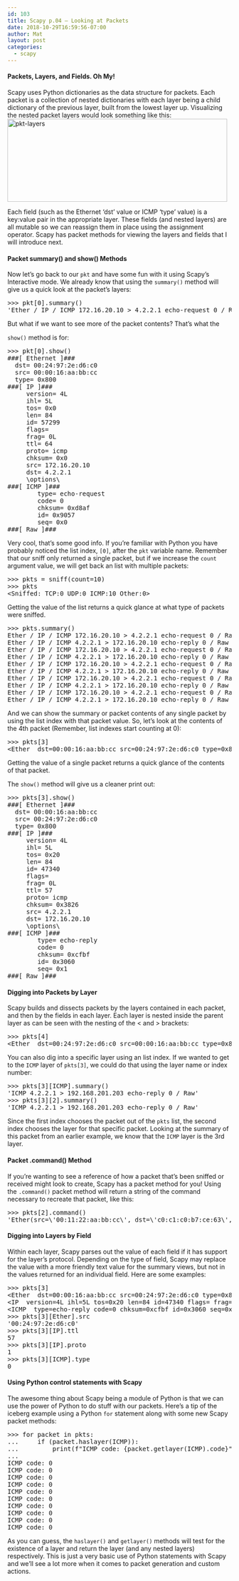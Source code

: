 ```yaml
---
id: 103
title: Scapy p.04 – Looking at Packets
date: 2018-10-29T16:59:56-07:00
author: Mat
layout: post
categories:
  - scapy
---
```

#### Packets, Layers, and Fields. Oh My!

Scapy uses Python dictionaries as the data structure for packets. Each packet is a collection of nested dictionaries with each layer being a child dictionary of the previous layer, built from the lowest layer up. Visualizing the nested packet layers would look something like this:  
[<img class="aligncenter size-full wp-image-171" src="//thepacketgeek.com/wp-content/uploads/2013/10/pkt-layers.png" alt="pkt-layers" width="494" height="186" srcset="https://thepacketgeek.com/wp-content/uploads/2013/10/pkt-layers.png 494w, https://thepacketgeek.com/wp-content/uploads/2013/10/pkt-layers-300x112.png 300w" sizes="(max-width: 494px) 100vw, 494px" />](http://thepacketgeek.com/wp-content/uploads/2013/10/pkt-layers.png)

Each field (such as the Ethernet &#8216;dst&#8217; value or ICMP &#8216;type&#8217; value) is a key:value pair in the appropriate layer. These fields (and nested layers) are all mutable so we can reassign them in place using the assignment operator. Scapy has packet methods for viewing the layers and fields that I will introduce next.

#### Packet summary() and show() Methods

Now let&#8217;s go back to our `pkt` and have some fun with it using Scapy&#8217;s Interactive mode. We already know that using the `summary()` method will give us a quick look at the packet&#8217;s layers:

<pre class="lang:default decode:true ">&gt;&gt;&gt; pkt[0].summary()
'Ether / IP / ICMP 172.16.20.10 &gt; 4.2.2.1 echo-request 0 / Raw'</pre>

<!--more-->But what if we want to see more of the packet contents? That&#8217;s what the 

`show()` method is for:

<pre class="lang:default decode:true">&gt;&gt;&gt; pkt[0].show()
###[ Ethernet ]###
  dst= 00:24:97:2e:d6:c0
  src= 00:00:16:aa:bb:cc
  type= 0x800
###[ IP ]###
     version= 4L
     ihl= 5L
     tos= 0x0
     len= 84
     id= 57299
     flags= 
     frag= 0L
     ttl= 64
     proto= icmp
     chksum= 0x0
     src= 172.16.20.10
     dst= 4.2.2.1
     \options\
###[ ICMP ]###
        type= echo-request
        code= 0
        chksum= 0xd8af
        id= 0x9057
        seq= 0x0
###[ Raw ]###</pre>

Very cool, that&#8217;s some good info. If you&#8217;re familiar with Python you have probably noticed the list index, `[0]`, after the `pkt` variable name. Remember that our sniff only returned a single packet, but if we increase the `count` argument value, we will get back an list with multiple packets:

<pre class="lang:default decode:true">&gt;&gt;&gt; pkts = sniff(count=10)
&gt;&gt;&gt; pkts
&lt;Sniffed: TCP:0 UDP:0 ICMP:10 Other:0&gt;</pre>

<p class="caption">
  Getting the value of the list returns a quick glance at what type of packets were sniffed.
</p>

<pre class="lang:default decode:true ">&gt;&gt;&gt; pkts.summary()
Ether / IP / ICMP 172.16.20.10 &gt; 4.2.2.1 echo-request 0 / Raw
Ether / IP / ICMP 4.2.2.1 &gt; 172.16.20.10 echo-reply 0 / Raw
Ether / IP / ICMP 172.16.20.10 &gt; 4.2.2.1 echo-request 0 / Raw
Ether / IP / ICMP 4.2.2.1 &gt; 172.16.20.10 echo-reply 0 / Raw
Ether / IP / ICMP 172.16.20.10 &gt; 4.2.2.1 echo-request 0 / Raw
Ether / IP / ICMP 4.2.2.1 &gt; 172.16.20.10 echo-reply 0 / Raw
Ether / IP / ICMP 172.16.20.10 &gt; 4.2.2.1 echo-request 0 / Raw
Ether / IP / ICMP 4.2.2.1 &gt; 172.16.20.10 echo-reply 0 / Raw
Ether / IP / ICMP 172.16.20.10 &gt; 4.2.2.1 echo-request 0 / Raw
Ether / IP / ICMP 4.2.2.1 &gt; 172.16.20.10 echo-reply 0 / Raw</pre>

And we can show the summary or packet contents of any single packet by using the list index with that packet value. So, let&#8217;s look at the contents of the 4th packet (Remember, list indexes start counting at 0):

<pre class="lang:default decode:true ">&gt;&gt;&gt; pkts[3]
&lt;Ether  dst=00:00:16:aa:bb:cc src=00:24:97:2e:d6:c0 type=0x800 |&lt;IP  version=4L ihl=5L tos=0x20 len=84 id=47340 flags= frag=0L ttl=57 proto=icmp chksum=0x3826 src=4.2.2.1 dst=172.16.20.10 options=[] |&lt;ICMP  type=echo-reply code=0 chksum=0xcfbf id=0x3060 seq=0x1 |&lt;Raw |&gt;&gt;&gt;&gt;</pre>

<p class="caption">
  Getting the value of a single packet returns a quick glance of the contents of that packet.
</p>

The `show()` method will give us a cleaner print out:

<pre class="lang:default decode:true ">&gt;&gt;&gt; pkts[3].show()
###[ Ethernet ]###
  dst= 00:00:16:aa:bb:cc
  src= 00:24:97:2e:d6:c0
  type= 0x800
###[ IP ]###
     version= 4L
     ihl= 5L
     tos= 0x20
     len= 84
     id= 47340
     flags= 
     frag= 0L
     ttl= 57
     proto= icmp
     chksum= 0x3826
     src= 4.2.2.1
     dst= 172.16.20.10
     \options\
###[ ICMP ]###
        type= echo-reply
        code= 0
        chksum= 0xcfbf
        id= 0x3060
        seq= 0x1
###[ Raw ]###</pre>

#### Digging into Packets by Layer

Scapy builds and dissects packets by the layers contained in each packet, and then by the fields in each layer. Each layer is nested inside the parent layer as can be seen with the nesting of the < and > brackets:

<pre class="lang:default decode:true ">&gt;&gt;&gt; pkts[4]
&lt;Ether  dst=00:24:97:2e:d6:c0 src=00:00:16:aa:bb:cc type=0x800 |&lt;IP  version=4L ihl=5L tos=0x0 len=84 id=17811 flags= frag=0L ttl=64 proto=icmp chksum=0x0 src=192.168.201.203 dst=4.2.2.1 options=[] |&lt;ICMP  type=echo-request code=0 chksum=0xc378 id=0x3060 seq=0x2 |&lt;Raw |&gt;&gt;&gt;&gt;</pre>

You can also dig into a specific layer using an list index. If we wanted to get to the `ICMP` layer of `pkts[3]`, we could do that using the layer name or index number:

<pre class="lang:default decode:true ">&gt;&gt;&gt; pkts[3][ICMP].summary()
'ICMP 4.2.2.1 &gt; 192.168.201.203 echo-reply 0 / Raw'
&gt;&gt;&gt; pkts[3][2].summary()
'ICMP 4.2.2.1 &gt; 192.168.201.203 echo-reply 0 / Raw'</pre>

Since the first index chooses the packet out of the `pkts` list, the second index chooses the layer for that specific packet. Looking at the summary of this packet from an earlier example, we know that the `ICMP` layer is the 3rd layer.

#### Packet .command() Method

If you&#8217;re wanting to see a reference of how a packet that&#8217;s been sniffed or received might look to create, Scapy has a packet method for you! Using the `.command()` packet method will return a string of the command necessary to recreate that packet, like this:

<pre class="lang:default decode:true ">&gt;&gt;&gt; pkts[2].command()
'Ether(src=\'00:11:22:aa:bb:cc\', dst=\'c0:c1:c0:b7:ce:63\', type=2048)/IP(frag=0L, src=\'172.16.20.10\', proto=1, tos=0, dst=\'4.2.2.1\', chksum=51457, len=84, options=[], version=4L, flags=0L, ihl=5L, ttl=64, id=59755)/ICMP(gw=None, code=0, ts_ori=None, addr_mask=None, seq=3, ptr=None, unused=None, ts_rx=None, chksum=50424, reserved=None, ts_tx=None, type=8, id=59999)/Raw(load=\'Rk\\xe8\\x02\\x00\\x0c#\\\'\\x08\\t\\n\\x0b\\x0c\\r\\x0e\\x0f\\x10\\x11\\x12\\x13\\x14\\x15\\x16\\x17\\x18\\x19\\x1a\\x1b\\x1c\\x1d\\x1e\\x1f !"#$%&\\\'()*+,-./01234567\')'</pre>

#### Digging into Layers by Field

Within each layer, Scapy parses out the value of each field if it has support for the layer&#8217;s protocol. Depending on the type of field, Scapy may replace the value with a more friendly text value for the summary views, but not in the values returned for an individual field. Here are some examples:

<pre class="lang:default decode:true ">&gt;&gt;&gt; pkts[3]
&lt;Ether  dst=00:00:16:aa:bb:cc src=00:24:97:2e:d6:c0 type=0x800 |\
&lt;IP  version=4L ihl=5L tos=0x20 len=84 id=47340 flags= frag=0L ttl=57 proto=icmp chksum=0x3826 src=4.2.2.1 dst=192.168.201.203 options=[] |\
&lt;ICMP  type=echo-reply code=0 chksum=0xcfbf id=0x3060 seq=0x1 |&lt;Raw |&gt;&gt;&gt;&gt;
&gt;&gt;&gt; pkts[3][Ether].src
'00:24:97:2e:d6:c0'
&gt;&gt;&gt; pkts[3][IP].ttl
57
&gt;&gt;&gt; pkts[3][IP].proto
1
&gt;&gt;&gt; pkts[3][ICMP].type
0</pre>

#### Using Python control statements with Scapy

The awesome thing about Scapy being a module of Python is that we can use the power of Python to do stuff with our packets. Here&#8217;s a tip of the iceberg example using a Python `for` statement along with some new Scapy packet methods:

<pre class="lang:default decode:true ">&gt;&gt;&gt; for packet in pkts:
...     if (packet.haslayer(ICMP)):
...         print(f"ICMP code: {packet.getlayer(ICMP).code}")
...
ICMP code: 0
ICMP code: 0
ICMP code: 0
ICMP code: 0
ICMP code: 0
ICMP code: 0
ICMP code: 0
ICMP code: 0
ICMP code: 0
ICMP code: 0</pre>

As you can guess, the `haslayer()` and `getlayer()` methods will test for the existence of a layer and return the layer (and any nested layers) respectively. This is just a very basic use of Python statements with Scapy and we&#8217;ll see a lot more when it comes to packet generation and custom actions.